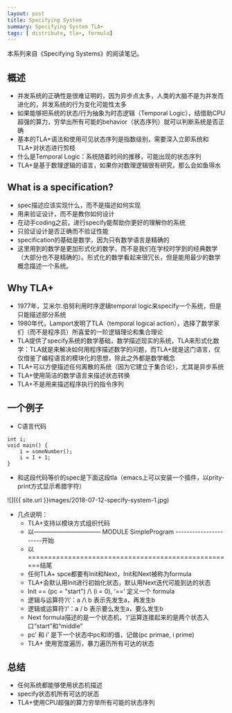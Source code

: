 ```yaml
---
layout: post
title: Specifying System
summary: Specifying System TLA+
tags: [ distribute, tla+, formula]
---
```


本系列来自《Specifying Systems》的阅读笔记。

## 概述

* 并发系统的正确性是很难证明的，因为异步点太多，人类的大脑不是为并发而进化的，并发系统的行为变化可能性太多
* 如果能够把系统的状态/行为抽象为时态逻辑（Temporal Logic），结借助CPU超强的算力，穷举出所有可能的behavior（状态序列）就可以判断系统是否正确
* 基本的TLA+语法和使用可见状态序列是指数级别，需要深入立即系统和TLA+对状态进行剪枝
* 什么是Temporal Logic：系统随着时间的推移，可能出现的状态序列
* TLA+是基于数理逻辑的语言，如果你对数理逻辑很有研究，那么会如鱼得水

## What is a specification?

* spec描述应该实现什么，而不是描述如何实现
* 用来验证设计，而不是教你如何设计
* 在动手coding之前，进行specify能帮助你更好的理解你的系统
* 只验证设计是否正确而不验证性能
* specification的基础是数学，因为只有数学语言是精确的
* 这里用到的数学是更加形式化的数学，而不是我们在学校时学到的经典数学（大部分也不是精确的）。形式化的数学看起来很冗长，但是能用最少的数学概念描述一个系统。


## Why TLA+

* 1977年，艾米尔.伯努利用时序逻辑temporal logic来specify一个系统，但是只能描述部分系统
* 1980年代，Lamport发明了TLA（temporal logical action），选择了数学家们（而不是程序员）所喜爱的一阶逻辑理论和集合理论
* TLA提供了specify系统的数学基础，数学描述现实的系统，TLA来形式化数学：TLA就是来解决如何用程序描述数学的问题，而TLA+就是这门语言，仅仅借鉴了编程语言的模块化的思想，除此之外都是数学概念
* TLA+可以方便描述任何离散的系统（因为它建立于集合论），尤其是异步系统
* TLA+使用简洁的数学语言来描述状态转换
* TLA+不是用来描述程序执行的指令序列

## 一个例子
* C语言代码

```
int i;
void main() {
    i = someNumber();
    i = I + 1;
}
```

* 和这段代码等价的spec是下面这段tla（emacs上可以安装一个插件，以prity-print方式显示希腊字符）

![]({{ site.url }}images/2018-07-12-specify-system-1.jpg)


* 几点说明：
	* TLA+支持以模块方式组织代码
	* 以——————————— MODULE SimpleProgram ----------------------开始
	* 以====================================================结尾
	* 任何TLA+ spce都要有Init和Next，Init和Next被称为formula
	* TLA+会默认用Init进行初始化状态，默认用Next迭代可能到达的状态
	* Init == (pc = "start") /\ (i = 0), ‘==’ 定义一个 formula
	* 逻辑与运算符‘/\’：a /\ b 表示先发生a，再发生b
	* 逻辑或运算符‘\/’：a \/ b 表示要么发生a，要么发生b
	* Next formula描述的是一个状态机，‘\/’运算连接起来的是两个状态入口“start”和“middle”
	* pc’ 和 i’ 是下一个状态中pc和I的值，记做(pc primae, i prime)
	* TLA+ 使用宽度遍历，暴力遍历所有可达的状态
	
## 总结
* 任何系统都能够使用状态机描述
* specify状态机所有可达的状态
* TLA+使用CPU超强的算力穷举所有可能的状态序列



